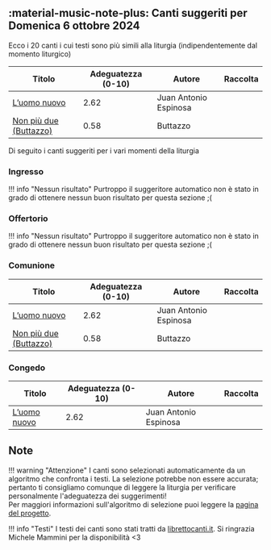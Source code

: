 ## :material-music-note-plus: Canti suggeriti per Domenica 6 ottobre 2024

Ecco i 20 canti i cui testi sono più simili alla liturgia (indipendentemente dal momento liturgico)

| Titolo | Adeguatezza (0-10) | Autore | Raccolta |
| --- | --- | --- | --- |
| [L’uomo nuovo](https://www.librettocanti.it/mod_canti_gestione#!canto/vedi/268) | 2.62 | Juan Antonio Espinosa |  |
| [Non più due (Buttazzo)](https://www.librettocanti.it/mod_canti_gestione#!canto/vedi/1467) | 0.58 | Buttazzo |  |

Di seguito i canti suggeriti per i vari momenti della liturgia

### Ingresso

!!! info "Nessun risultato"
    Purtroppo il suggeritore automatico non è stato in grado di ottenere nessun buon risultato per questa sezione ;(

### Offertorio

!!! info "Nessun risultato"
    Purtroppo il suggeritore automatico non è stato in grado di ottenere nessun buon risultato per questa sezione ;(

### Comunione
| Titolo | Adeguatezza (0-10) | Autore | Raccolta |
| --- | --- | --- | --- |
| [L’uomo nuovo](https://www.librettocanti.it/mod_canti_gestione#!canto/vedi/268) | 2.62 | Juan Antonio Espinosa |  |
| [Non più due (Buttazzo)](https://www.librettocanti.it/mod_canti_gestione#!canto/vedi/1467) | 0.58 | Buttazzo |  |

### Congedo
| Titolo | Adeguatezza (0-10) | Autore | Raccolta |
| --- | --- | --- | --- |
| [L’uomo nuovo](https://www.librettocanti.it/mod_canti_gestione#!canto/vedi/268) | 2.62 | Juan Antonio Espinosa |  |

## Note
!!! warning "Attenzione"
    I canti sono selezionati automaticamente da un algoritmo che confronta i testi. La selezione potrebbe non essere accurata; pertanto ti consigliamo comunque di leggere la liturgia per verificare personalmente l'adeguatezza dei suggerimenti!<br>Per maggiori informazioni sull'algoritmo di selezione puoi leggere la [pagina del progetto](https://hildegard.it/progetto/).

!!! info "Testi"
    I testi dei canti sono stati tratti da [librettocanti.it](https://www.librettocanti.it/). Si ringrazia Michele Mammini per la disponibilità <3


